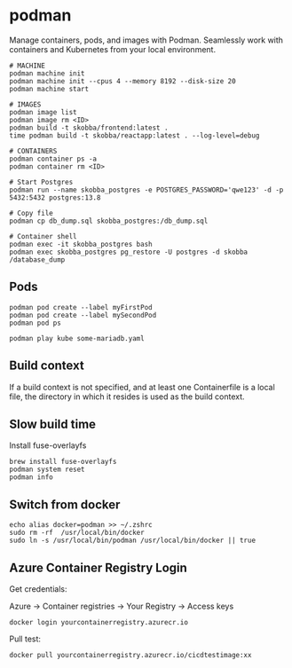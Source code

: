 # podman
Manage containers, pods, and images with Podman. Seamlessly work with containers and Kubernetes from your local environment.

```
# MACHINE
podman machine init
podman machine init --cpus 4 --memory 8192 --disk-size 20
podman machine start

# IMAGES
podman image list 
podman image rm <ID>
podman build -t skobba/frontend:latest .
time podman build -t skobba/reactapp:latest . --log-level=debug

# CONTAINERS
podman container ps -a
podman container rm <ID>

# Start Postgres
podman run --name skobba_postgres -e POSTGRES_PASSWORD='qwe123' -d -p 5432:5432 postgres:13.8

# Copy file
podman cp db_dump.sql skobba_postgres:/db_dump.sql

# Container shell
podman exec -it skobba_postgres bash
podman exec skobba_postgres pg_restore -U postgres -d skobba /database_dump
```

## Pods
```
podman pod create --label myFirstPod
podman pod create --label mySecondPod
podman pod ps

podman play kube some-mariadb.yaml
```


## Build context
If a build context is not specified, and at least one Containerfile is a local file, the directory in which it resides is used as the build context.

## Slow build time
Install fuse-overlayfs

```
brew install fuse-overlayfs
podman system reset
podman info
```
## Switch from docker
```
echo alias docker=podman >> ~/.zshrc
sudo rm -rf  /usr/local/bin/docker
sudo ln -s /usr/local/bin/podman /usr/local/bin/docker || true
```

## Azure Container Registry Login
Get credentials:

Azure -> Container registries -> Your Registry -> Access keys

```
docker login yourcontainerregistry.azurecr.io
```

Pull test:
```
docker pull yourcontainerregistry.azurecr.io/cicdtestimage:xx
```

